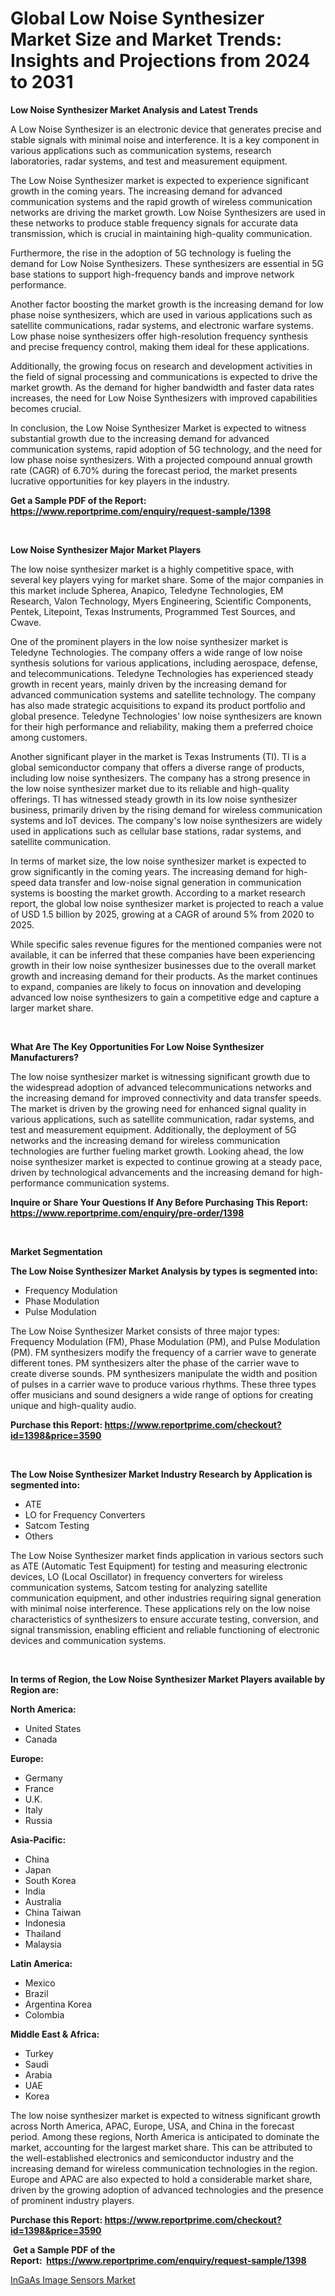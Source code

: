 <p><h1>Global Low Noise Synthesizer Market Size and Market Trends: Insights and Projections from 2024 to 2031</h1></p><p><strong>Low Noise Synthesizer Market Analysis and Latest Trends</strong></p>
<p><p>A Low Noise Synthesizer is an electronic device that generates precise and stable signals with minimal noise and interference. It is a key component in various applications such as communication systems, research laboratories, radar systems, and test and measurement equipment.</p><p>The Low Noise Synthesizer market is expected to experience significant growth in the coming years. The increasing demand for advanced communication systems and the rapid growth of wireless communication networks are driving the market growth. Low Noise Synthesizers are used in these networks to produce stable frequency signals for accurate data transmission, which is crucial in maintaining high-quality communication.</p><p>Furthermore, the rise in the adoption of 5G technology is fueling the demand for Low Noise Synthesizers. These synthesizers are essential in 5G base stations to support high-frequency bands and improve network performance.</p><p>Another factor boosting the market growth is the increasing demand for low phase noise synthesizers, which are used in various applications such as satellite communications, radar systems, and electronic warfare systems. Low phase noise synthesizers offer high-resolution frequency synthesis and precise frequency control, making them ideal for these applications.</p><p>Additionally, the growing focus on research and development activities in the field of signal processing and communications is expected to drive the market growth. As the demand for higher bandwidth and faster data rates increases, the need for Low Noise Synthesizers with improved capabilities becomes crucial.</p><p>In conclusion, the Low Noise Synthesizer Market is expected to witness substantial growth due to the increasing demand for advanced communication systems, rapid adoption of 5G technology, and the need for low phase noise synthesizers. With a projected compound annual growth rate (CAGR) of 6.70% during the forecast period, the market presents lucrative opportunities for key players in the industry.</p></p>
<p><strong>Get a Sample PDF of the Report:&nbsp; <a href="https://www.reportprime.com/enquiry/request-sample/1398">https://www.reportprime.com/enquiry/request-sample/1398</a></strong></p>
<p>&nbsp;</p>
<p><strong>Low Noise Synthesizer Major Market Players</strong></p>
<p><p>The low noise synthesizer market is a highly competitive space, with several key players vying for market share. Some of the major companies in this market include Spherea, Anapico, Teledyne Technologies, EM Research, Valon Technology, Myers Engineering, Scientific Components, Pentek, Litepoint, Texas Instruments, Programmed Test Sources, and Cwave.</p><p>One of the prominent players in the low noise synthesizer market is Teledyne Technologies. The company offers a wide range of low noise synthesis solutions for various applications, including aerospace, defense, and telecommunications. Teledyne Technologies has experienced steady growth in recent years, mainly driven by the increasing demand for advanced communication systems and satellite technology. The company has also made strategic acquisitions to expand its product portfolio and global presence. Teledyne Technologies' low noise synthesizers are known for their high performance and reliability, making them a preferred choice among customers.</p><p>Another significant player in the market is Texas Instruments (TI). TI is a global semiconductor company that offers a diverse range of products, including low noise synthesizers. The company has a strong presence in the low noise synthesizer market due to its reliable and high-quality offerings. TI has witnessed steady growth in its low noise synthesizer business, primarily driven by the rising demand for wireless communication systems and IoT devices. The company's low noise synthesizers are widely used in applications such as cellular base stations, radar systems, and satellite communication.</p><p>In terms of market size, the low noise synthesizer market is expected to grow significantly in the coming years. The increasing demand for high-speed data transfer and low-noise signal generation in communication systems is boosting the market growth. According to a market research report, the global low noise synthesizer market is projected to reach a value of USD 1.5 billion by 2025, growing at a CAGR of around 5% from 2020 to 2025.</p><p>While specific sales revenue figures for the mentioned companies were not available, it can be inferred that these companies have been experiencing growth in their low noise synthesizer businesses due to the overall market growth and increasing demand for their products. As the market continues to expand, companies are likely to focus on innovation and developing advanced low noise synthesizers to gain a competitive edge and capture a larger market share.</p></p>
<p>&nbsp;</p>
<p><strong>What Are The Key Opportunities For Low Noise Synthesizer Manufacturers?</strong></p>
<p><p>The low noise synthesizer market is witnessing significant growth due to the widespread adoption of advanced telecommunications networks and the increasing demand for improved connectivity and data transfer speeds. The market is driven by the growing need for enhanced signal quality in various applications, such as satellite communication, radar systems, and test and measurement equipment. Additionally, the deployment of 5G networks and the increasing demand for wireless communication technologies are further fueling market growth. Looking ahead, the low noise synthesizer market is expected to continue growing at a steady pace, driven by technological advancements and the increasing demand for high-performance communication systems.</p></p>
<p><strong>Inquire or Share Your Questions If Any Before Purchasing This Report: <a href="https://www.reportprime.com/enquiry/pre-order/1398">https://www.reportprime.com/enquiry/pre-order/1398</a></strong></p>
<p>&nbsp;</p>
<p><strong>Market Segmentation</strong></p>
<p><strong>The Low Noise Synthesizer Market Analysis by types is segmented into:</strong></p>
<p><ul><li>Frequency Modulation</li><li>Phase Modulation</li><li>Pulse Modulation</li></ul></p>
<p><p>The Low Noise Synthesizer Market consists of three major types: Frequency Modulation (FM), Phase Modulation (PM), and Pulse Modulation (PM). FM synthesizers modify the frequency of a carrier wave to generate different tones. PM synthesizers alter the phase of the carrier wave to create diverse sounds. PM synthesizers manipulate the width and position of pulses in a carrier wave to produce various rhythms. These three types offer musicians and sound designers a wide range of options for creating unique and high-quality audio.</p></p>
<p><strong>Purchase this Report:&nbsp;<a href="https://www.reportprime.com/checkout?id=1398&price=3590">https://www.reportprime.com/checkout?id=1398&price=3590</a></strong></p>
<p>&nbsp;</p>
<p><strong>The Low Noise Synthesizer Market Industry Research by Application is segmented into:</strong></p>
<p><ul><li>ATE</li><li>LO for Frequency Converters</li><li>Satcom Testing</li><li>Others</li></ul></p>
<p><p>The Low Noise Synthesizer market finds application in various sectors such as ATE (Automatic Test Equipment) for testing and measuring electronic devices, LO (Local Oscillator) in frequency converters for wireless communication systems, Satcom testing for analyzing satellite communication equipment, and other industries requiring signal generation with minimal noise interference. These applications rely on the low noise characteristics of synthesizers to ensure accurate testing, conversion, and signal transmission, enabling efficient and reliable functioning of electronic devices and communication systems.</p></p>
<p>&nbsp;</p>
<p><strong>In terms of Region, the Low Noise Synthesizer Market Players available by Region are:</strong></p>
<p>
    <p> <strong> North America: </strong>
        <ul>
            <li>United States</li>
            <li>Canada</li>
        </ul>
        </p> 
    <p> <strong> Europe: </strong>
        <ul>
            <li>Germany</li>
            <li>France</li>
            <li>U.K.</li>
            <li>Italy</li>
            <li>Russia</li>
        </ul>
        </p> 
    <p> <strong> Asia-Pacific: </strong>
        <ul>
            <li>China</li>
            <li>Japan</li>
            <li>South Korea</li>
            <li>India</li>
            <li>Australia</li>
            <li>China Taiwan</li>
            <li>Indonesia</li>
            <li>Thailand</li>
            <li>Malaysia</li>
        </ul>
        </p> 
    <p> <strong> Latin America: </strong>
        <ul>
            <li>Mexico</li>
            <li>Brazil</li>
            <li>Argentina Korea</li>
            <li>Colombia</li>
        </ul>
        </p> 
    <p> <strong> Middle East & Africa: </strong>
        <ul>
            <li>Turkey</li>
            <li>Saudi</li>
            <li>Arabia</li>
            <li>UAE</li>
            <li>Korea</li>
        </ul>
    </p>
    </p>
<p><p>The low noise synthesizer market is expected to witness significant growth across North America, APAC, Europe, USA, and China in the forecast period. Among these regions, North America is anticipated to dominate the market, accounting for the largest market share. This can be attributed to the well-established electronics and semiconductor industry and the increasing demand for wireless communication technologies in the region. Europe and APAC are also expected to hold a considerable market share, driven by the growing adoption of advanced technologies and the presence of prominent industry players.</p></p>
<p><strong>Purchase this Report: <a href="https://www.reportprime.com/checkout?id=1398&price=3590">https://www.reportprime.com/checkout?id=1398&price=3590</a></strong></p>
<p>&nbsp;<strong>Get a Sample PDF of the Report:&nbsp;&nbsp;<a href="https://www.reportprime.com/enquiry/request-sample/1398">https://www.reportprime.com/enquiry/request-sample/1398</a></strong></p>
<p><strong></strong></p>
<p><p><a href="https://github.com/NorbertYates/Market-Research-Report-List-3/blob/main/ingaas-image-sensors-market.md">InGaAs Image Sensors Market</a></p></p>